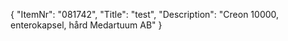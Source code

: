 {
  "ItemNr": "081742",
  "Title": "test",
  "Description": "Creon 10000, enterokapsel, hård Medartuum AB"
}